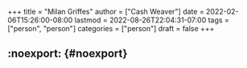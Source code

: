 +++
title = "Milan Griffes"
author = ["Cash Weaver"]
date = 2022-02-06T15:26:00-08:00
lastmod = 2022-08-26T22:04:31-07:00
tags = ["person", "person"]
categories = ["person"]
draft = false
+++

## :noexport: {#noexport}
